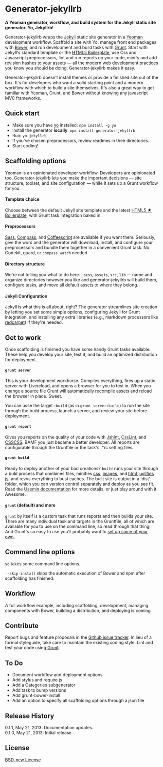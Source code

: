 # Generator-jekyllrb 

**A Yeoman generator, workflow, and build system for the Jekyll static site generator. Yo, Jekyllrb!**

Generator-jekyllrb wraps the [Jekyll](http://jekyllrb.com/) static site generator in a [Yeoman](http://yeoman.io/) development workflow. Scaffold a site with Yo, manage front end packages with [Bower](http://bower.io/), and run development and build tasks with [Grunt](http://gruntjs.com/). Start with Jekyll's standard template or the [HTML5 Boilerplate](http://html5boilerplate.com/), use Css and Javascript preprocessors, lint and run reports on your code, minify and add revision hashes to your assets — all the modern web development practices you know you should be doing. Generator-jekyllrb makes it easy.

Generator-jekyllrb doesn't install themes or provide a finished site out of the box. It's for developers who want a solid starting point and a modern workflow with which to build a site themselves. It's also a great way to get familiar with Yeoman, Grunt, and Bower without knowing any javascript MVC frameworks.

## Quick start

- Make sure you have [yo](https://github.com/yeoman/yo) installed:
    `npm install -g yo`
- Install the generator **locally**: `npm install generator-jekyllrb`
- Run: `yo jekyllrb`
- If you've chosen preprocessors, review readmes in their directories.
- Start coding!

## Scaffolding options

Yeoman is an opinionated developer workflow. Developers are opinionated too. Generator-jekyllrb lets you make the important decisions — site structure, toolset, and site configuration — while it sets up a Grunt workflow for you.

#### Template choice

Choose between the default Jekyll site template and the latest [HTML5 ★ Boilerplate](http://html5boilerplate.com/), with Grunt task integration baked in.

#### Preprocessors

[Sass](http://sass-lang.com/), [Compass](http://compass-style.org/), and [Coffeescript](http://coffeescript.org/) are available if you want them. Seriously, give the word and the generator will download, install, and configure your preprocessors and bundle them together in a convenient Grunt task. No Codekit, guard, or `compass watch` needed.

#### Directory structure

We're not telling you what to do here. `_scss`, `assets`, `src`, `lib` — name and organize directories however you like and generator-jekyllrb will build them, configure tasks, and move all default assets to where they belong.

#### Jekyll Configuration

Jekyll is what this is all about, right? The generator streamlines site creation by letting you set some simple options, configuring Jekyll for Grunt integration, and installing any extra libraries (e.g., markdown processors like [redcarpet](https://github.com/vmg/redcarpet)) if they're needed.


## Get to work

Once scaffolding is finished you have some handy Grunt tasks available. These help you develop your site, test it, and build an optimized distribution for deployment.

#### `grunt server`

This is your development workhorse. Compiles everything, fires up a static server with Livereload, and opens a browser for you to test in. When you change a source file Grunt will automatically recompile assets and reload the browser in place. Sweet.

You can usse the target `:build` (as in `grunt server:build`) to run the site through the build process, launch a server, and review your site before deployment.

#### `grunt report`

Gives you reports on the quality of your code with [Jshint](http://www.jshint.com/), [CssLint](http://csslint.net/), and [CSSCSS](http://zmoazeni.github.io/csscss/). BAMF you just became a better developer. All reports are configurable through the Gruntfile or the task's .\*rc setting files.

#### `grunt build`

Ready to deploy another of your bad creations? `build` runs your site through a buld process that combines files, minifies [css](https://github.com/gruntjs/grunt-contrib-cssmin), [images](https://github.com/gruntjs/grunt-contrib-imagemin), and [html](https://github.com/gruntjs/grunt-contrib-htmlmin), [uglifies js](https://github.com/gruntjs/grunt-contrib-uglify), and revvs everything to bust caches. The built site is output in a 'dist' folder, which you can version control separately and deploy as you see fit. Read the [Usemin documentation](https://github.com/yeoman/grunt-usemin) for more details, or just play around with it. Awesome.

#### `grunt` (default) and more

`grunt` by itself is a custom task that runs reports and then builds your site. There are many individual task and targets in the Gruntfile, all of which are available for you to use on the command line, so read through that thing. And Grunt's so easy to use you'll probably want to [set up some of your own](http://gruntjs.com/configuring-tasks).

## Command line options

`yo` takes some command line options.

`--skip-install` skips the automatic execution of Bower and npm after scaffolding has finished.

## Workflow

A full workflow example, including scaffolding, development, managing components with Bower, building a distribution, and deploying is coming. 

## Contribute

Report bugs and feature proposals in the [Github issue tracker](https://github.com/robwierzbowski/generator-jekyllrb/issues). In lieu of a formal styleguide, take care to maintain the existing coding style. Lint and test your code using [Grunt](https://github.com/gruntjs/grunt).

## To Do

- Document workflow and deployment options
- Add stylus and require.js
- Add a Categories subgenerator
- Add task to bump versions
- Add grunt-bower-install
- Add an option to specify all scaffolding options through a json file

## Release History

0.1.1, May 21, 2013: Documentation updates.  
0.1.0, May 21, 2013: Initial release.

## License
[BSD-new License](http://en.wikipedia.org/wiki/BSD_License)
